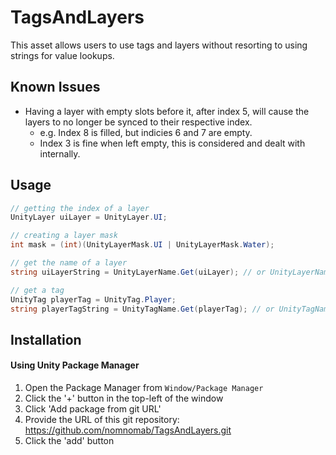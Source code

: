 # TagsAndLayers
This asset allows users to use tags and layers without resorting to using strings for value lookups.

## Known Issues
- Having a layer with empty slots before it, after index 5, will cause the layers to no longer be synced to their respective index.
  - e.g. Index 8 is filled, but indicies 6 and 7 are empty.
  - Index 3 is fine when left empty, this is considered and dealt with internally.

## Usage
```cs
// getting the index of a layer
UnityLayer uiLayer = UnityLayer.UI;

// creating a layer mask
int mask = (int)(UnityLayerMask.UI | UnityLayerMask.Water);

// get the name of a layer
string uiLayerString = UnityLayerName.Get(uiLayer); // or UnityLayerName.UI

// get a tag
UnityTag playerTag = UnityTag.Player;
string playerTagString = UnityTagName.Get(playerTag); // or UnityTagName.Player
```

## Installation
#### Using Unity Package Manager
1. Open the Package Manager from `Window/Package Manager`
2. Click the '+' button in the top-left of the window
3. Click 'Add package from git URL'
4. Provide the URL of this git repository: https://github.com/nomnomab/TagsAndLayers.git
5. Click the 'add' button